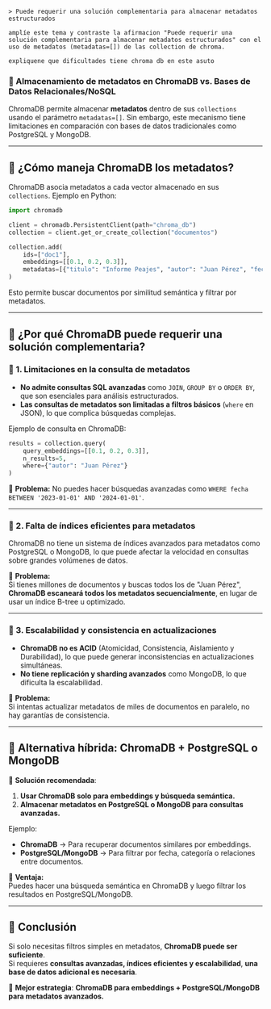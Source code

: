 ```plaintext
> Puede requerir una solución complementaria para almacenar metadatos estructurados

amplíe este tema y contraste la afirmacion "Puede requerir una solución complementaria para almacenar metadatos estructurados" con el uso de metadatos (metadatas=[]) de las collection de chroma.

expliquene que dificultades tiene chroma db en este asuto
```

### **📌 Almacenamiento de metadatos en ChromaDB vs. Bases de Datos Relacionales/NoSQL**

ChromaDB permite almacenar **metadatos** dentro de sus `collections` usando el parámetro `metadatas=[]`. Sin embargo, este mecanismo tiene limitaciones en comparación con bases de datos tradicionales como PostgreSQL y MongoDB.

---

## **📌 ¿Cómo maneja ChromaDB los metadatos?**
ChromaDB asocia metadatos a cada vector almacenado en sus `collections`. Ejemplo en Python:

```python
import chromadb

client = chromadb.PersistentClient(path="chroma_db")
collection = client.get_or_create_collection("documentos")

collection.add(
    ids=["doc1"],
    embeddings=[[0.1, 0.2, 0.3]],
    metadatas=[{"titulo": "Informe Peajes", "autor": "Juan Pérez", "fecha": "2024-02-14"}]
)
```

Esto permite buscar documentos por similitud semántica y filtrar por metadatos.

---

## **📌 ¿Por qué ChromaDB puede requerir una solución complementaria?**
### **🔹 1. Limitaciones en la consulta de metadatos**
- **No admite consultas SQL avanzadas** como `JOIN`, `GROUP BY` o `ORDER BY`, que son esenciales para análisis estructurados.
- **Las consultas de metadatos son limitadas a filtros básicos** (`where` en JSON), lo que complica búsquedas complejas.

Ejemplo de consulta en ChromaDB:
```python
results = collection.query(
    query_embeddings=[[0.1, 0.2, 0.3]],
    n_results=5,
    where={"autor": "Juan Pérez"}
)
```
🔸 **Problema:** No puedes hacer búsquedas avanzadas como `WHERE fecha BETWEEN '2023-01-01' AND '2024-01-01'`.

---

### **🔹 2. Falta de índices eficientes para metadatos**
ChromaDB no tiene un sistema de índices avanzados para metadatos como PostgreSQL o MongoDB, lo que puede afectar la velocidad en consultas sobre grandes volúmenes de datos.

🔸 **Problema:**  
Si tienes millones de documentos y buscas todos los de "Juan Pérez", **ChromaDB escaneará todos los metadatos secuencialmente**, en lugar de usar un índice B-tree u optimizado.

---

### **🔹 3. Escalabilidad y consistencia en actualizaciones**
- **ChromaDB no es ACID** (Atomicidad, Consistencia, Aislamiento y Durabilidad), lo que puede generar inconsistencias en actualizaciones simultáneas.
- **No tiene replicación y sharding avanzados** como MongoDB, lo que dificulta la escalabilidad.

🔸 **Problema:**  
Si intentas actualizar metadatos de miles de documentos en paralelo, no hay garantías de consistencia.

---

## **📌 Alternativa híbrida: ChromaDB + PostgreSQL o MongoDB**
🔹 **Solución recomendada**:  
1. **Usar ChromaDB solo para embeddings y búsqueda semántica.**  
2. **Almacenar metadatos en PostgreSQL o MongoDB para consultas avanzadas.**  

Ejemplo:  
- **ChromaDB** → Para recuperar documentos similares por embeddings.  
- **PostgreSQL/MongoDB** → Para filtrar por fecha, categoría o relaciones entre documentos.  

🔹 **Ventaja:**  
Puedes hacer una búsqueda semántica en ChromaDB y luego filtrar los resultados en PostgreSQL/MongoDB.

---

## **📌 Conclusión**
Si solo necesitas filtros simples en metadatos, **ChromaDB puede ser suficiente**.  
Si requieres **consultas avanzadas, índices eficientes y escalabilidad**, **una base de datos adicional es necesaria**.  

🚀 **Mejor estrategia**: **ChromaDB para embeddings + PostgreSQL/MongoDB para metadatos avanzados.**